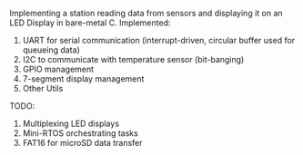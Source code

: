 Implementing a station reading data from sensors and displaying it on an LED Display in bare-metal C.
Implemented:
1) UART for serial communication (interrupt-driven, circular buffer used for queueing data)
2) I2C to communicate with temperature sensor (bit-banging)
3) GPIO management
4) 7-segment display management 
4) Other Utils 

TODO:
1) Multiplexing LED displays
2) Mini-RTOS orchestrating tasks
3) FAT16 for microSD data transfer
